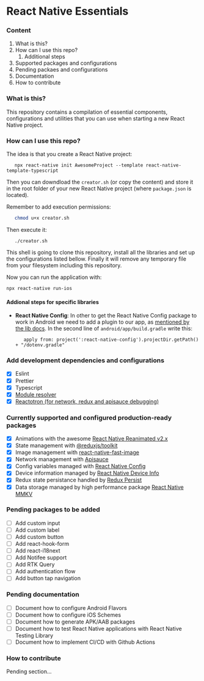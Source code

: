 # React Native Essentials

### Content
1. What is this?
2. How can I use this repo?
   1. Additional steps
3. Supported packages and configurations
4. Pending packaes and configurations
5. Documentation
6. How to contribute

### What is this?
This repository contains a compilation of essential components, configurations and utilities that you can use when starting a new React Native project.


### How can I use this repo?
The idea is that you create a React Native project:

```shell
   npx react-native init AwesomeProject --template react-native-template-typescript
```

Then you can downdload the `creator.sh` (or copy the content) and store it in the root folder of your new React Native project (where `package.json` is located).

Remember to add execution permissions:

```bash
   chmod u+x creator.sh
```

Then execute it:

```
   ./creator.sh
```

This shell is going to clone this repository, install all the libraries and set up the configurations listed bellow. Finally it will remove any temporary file from your filesystem including this repository.

Now you can run the application with:

```
npx react-native run-ios
```

#### Addional steps for specific libraries
- **React Native Config**: In other to get the React Native Config package to work in Android we need to add a plugin to our app, as [mentioned by the lib docs](https://github.com/luggit/react-native-config#extra-step-for-android). In the second line of `android/app/build.gradle` write this:

   ```
      apply from: project(':react-native-config').projectDir.getPath() + "/dotenv.gradle"
   ```

### Add development dependencies and configurations
- [x] Eslint
- [x] Prettier
- [x] Typescript
- [x] [Module resolver](https://www.npmjs.com/package/babel-plugin-module-resolver)
- [x] [Reactotron (for network, redux and apisauce debugging)](https://github.com/infinitered/reactotron)

### Currently supported and configured production-ready packages
- [x] Animations with the awesome [React Native Reanimated v2.x](https://docs.swmansion.com/react-native-reanimated/)
- [x] State management with [@reduxjs/toolkit](https://redux-toolkit.js.org/)
- [x] Image management with [react-native-fast-image](https://github.com/DylanVann/react-native-fast-image)
- [x] Network management with [Apisauce](https://github.com/infinitered/apisauce)
- [x] Config variables managed with [React Native Config](https://github.com/luggit/react-native-config)
- [x] Device information managed by [React Native Device Info](https://github.com/react-native-device-info/react-native-device-info)
- [x] Redux state persistance handled by [Redux Persist](https://github.com/rt2zz/redux-persist)
- [x] Data storage managed by high performance package [React Native MMKV](https://github.com/mrousavy/react-native-mmkv)

### Pending packages to be added
- [ ] Add custom input
- [ ] Add custom label
- [ ] Add custom button
- [ ] Add react-hook-form
- [ ] Add react-i18next
- [ ] Add Notifee support
- [ ] Add RTK Query
- [ ] Add authentication flow
- [ ] Add button tap navigation

### Pending documentation
- [ ] Document how to configure Android Flavors
- [ ] Document how to configure iOS Schemes
- [ ] Document how to generate APK/AAB packages
- [ ] Document how to test React Native applications with React Native Testing Library
- [ ] Document how to implement CI/CD with Github Actions

### How to contribute
Pending section...
